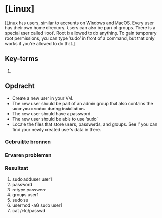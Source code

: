 # [Linux]
[Linux has users, similar to accounts on Windows and MacOS. Every user has their own home directory. Users can also be part of groups.
There is a special user called ‘root’. Root is allowed to do anything.
To gain temporary root permissions, you can type ‘sudo’ in front of a command, but that only works if you’re allowed to do that.]

## Key-terms
1. 
## Opdracht


-  Create a new user in your VM. 
-  The new user should be part of an admin group that also contains the user you created during installation.
-  The new user should have a password.
-  The new user should be able to use ‘sudo’
-  Locate the files that store users, passwords, and groups. See if you can find your newly created user’s data in there.




### Gebruikte bronnen

### Ervaren problemen


### Resultaat
1. sudo adduser user1
2. password
3. retype password
4. groups user1
5. sudo su
6. usermod -aG sudo user1
7. cat /etc/passwd




